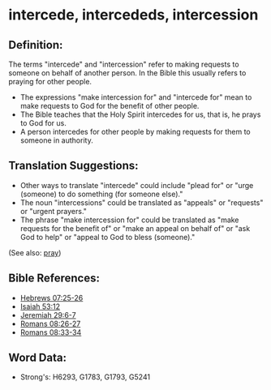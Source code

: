 # intercede, intercededs, intercession #

## Definition: ##

The terms "intercede" and "intercession" refer to making requests to someone on behalf of another person. In the Bible this usually refers to praying for other people.

* The expressions "make intercession for" and "intercede for" mean to make requests to God for the benefit of other people.
* The Bible teaches that the Holy Spirit intercedes for us, that is, he prays to God for us.
* A person intercedes for other people by making requests for them to someone in authority.

## Translation Suggestions: ##

* Other ways to translate "intercede" could include "plead for" or "urge (someone) to do something (for someone else)."
* The noun "intercessions" could be translated as "appeals" or "requests" or "urgent prayers."
* The phrase "make intercession for" could be translated as "make requests for the benefit of" or "make an appeal on behalf of" or "ask God to help" or "appeal to God to bless (someone)."

(See also: [pray](../kt/pray.md))

## Bible References: ##

* [Hebrews 07:25-26](rc://en/tn/help/heb/07/25)
* [Isaiah 53:12](rc://en/tn/help/isa/53/12)
* [Jeremiah 29:6-7](rc://en/tn/help/jer/29/06)
* [Romans 08:26-27](rc://en/tn/help/rom/08/26)
* [Romans 08:33-34](rc://en/tn/help/rom/08/33)


## Word Data: ##

* Strong's: H6293, G1783, G1793, G5241
